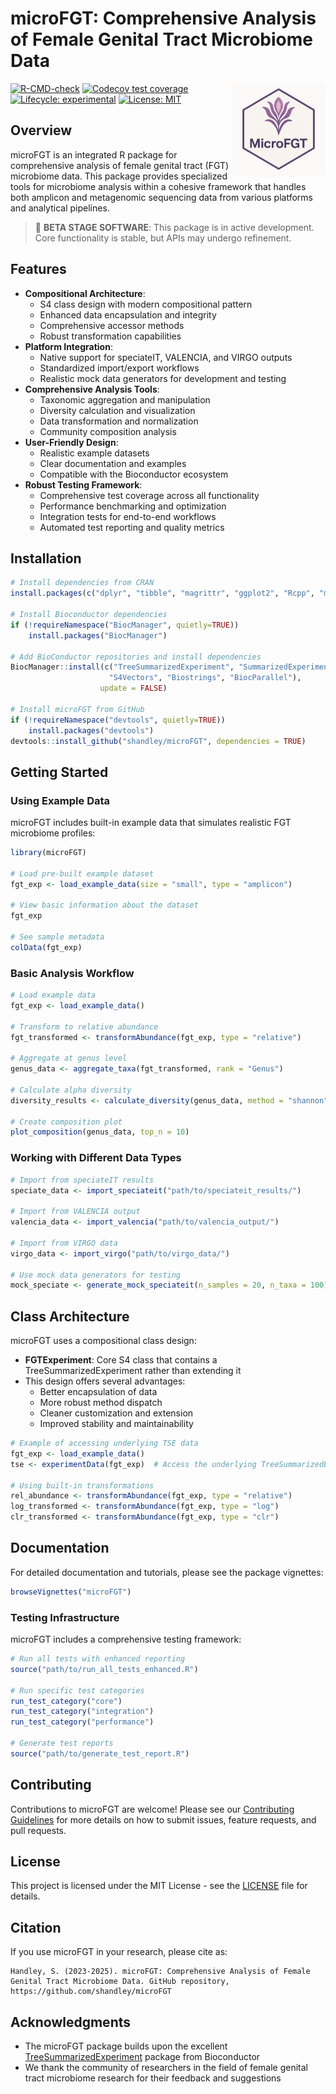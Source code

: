 # microFGT: Comprehensive Analysis of Female Genital Tract Microbiome Data

<img src="inst/extdata/microFGT_Flower.png" alt="microFGT Logo" width="150" align="right"/>

<!-- badges: start -->
[![R-CMD-check](https://github.com/shandley/microFGT/workflows/R-CMD-check/badge.svg)](https://github.com/shandley/microFGT/actions)
[![Codecov test coverage](https://codecov.io/gh/shandley/microFGT/branch/main/graph/badge.svg)](https://codecov.io/gh/shandley/microFGT?branch=main)
[![Lifecycle: experimental](https://img.shields.io/badge/lifecycle-experimental-orange.svg)](https://lifecycle.r-lib.org/articles/stages.html#experimental)
[![License: MIT](https://img.shields.io/badge/License-MIT-yellow.svg)](https://opensource.org/licenses/MIT)
<!-- badges: end -->

## Overview

microFGT is an integrated R package for comprehensive analysis of female genital tract (FGT) microbiome data. This package provides specialized tools for microbiome analysis within a cohesive framework that handles both amplicon and metagenomic sequencing data from various platforms and analytical pipelines.

> 🚧 **BETA STAGE SOFTWARE**: This package is in active development. Core functionality is stable, but APIs may undergo refinement.

## Features

- **Compositional Architecture**:
  - S4 class design with modern compositional pattern
  - Enhanced data encapsulation and integrity
  - Comprehensive accessor methods
  - Robust transformation capabilities
- **Platform Integration**:
  - Native support for speciateIT, VALENCIA, and VIRGO outputs
  - Standardized import/export workflows
  - Realistic mock data generators for development and testing
- **Comprehensive Analysis Tools**:
  - Taxonomic aggregation and manipulation
  - Diversity calculation and visualization
  - Data transformation and normalization
  - Community composition analysis
- **User-Friendly Design**:
  - Realistic example datasets
  - Clear documentation and examples
  - Compatible with the Bioconductor ecosystem
- **Robust Testing Framework**:
  - Comprehensive test coverage across all functionality
  - Performance benchmarking and optimization
  - Integration tests for end-to-end workflows
  - Automated test reporting and quality metrics

## Installation

```r
# Install dependencies from CRAN
install.packages(c("dplyr", "tibble", "magrittr", "ggplot2", "Rcpp", "methods"))

# Install Bioconductor dependencies
if (!requireNamespace("BiocManager", quietly=TRUE))
    install.packages("BiocManager")

# Add BioConductor repositories and install dependencies
BiocManager::install(c("TreeSummarizedExperiment", "SummarizedExperiment",
                      "S4Vectors", "Biostrings", "BiocParallel"),
                    update = FALSE)

# Install microFGT from GitHub
if (!requireNamespace("devtools", quietly=TRUE))
    install.packages("devtools")
devtools::install_github("shandley/microFGT", dependencies = TRUE)
```

## Getting Started

### Using Example Data

microFGT includes built-in example data that simulates realistic FGT microbiome profiles:

```r
library(microFGT)

# Load pre-built example dataset
fgt_exp <- load_example_data(size = "small", type = "amplicon")

# View basic information about the dataset
fgt_exp

# See sample metadata
colData(fgt_exp)
```

### Basic Analysis Workflow

```r
# Load example data
fgt_exp <- load_example_data()

# Transform to relative abundance
fgt_transformed <- transformAbundance(fgt_exp, type = "relative")

# Aggregate at genus level
genus_data <- aggregate_taxa(fgt_transformed, rank = "Genus")

# Calculate alpha diversity
diversity_results <- calculate_diversity(genus_data, method = "shannon")

# Create composition plot
plot_composition(genus_data, top_n = 10)
```

### Working with Different Data Types

```r
# Import from speciateIT results
speciate_data <- import_speciateit("path/to/speciateit_results/")

# Import from VALENCIA output
valencia_data <- import_valencia("path/to/valencia_output/")

# Import from VIRGO data
virgo_data <- import_virgo("path/to/virgo_data/")

# Use mock data generators for testing
mock_speciate <- generate_mock_speciateit(n_samples = 20, n_taxa = 100)
```

## Class Architecture

microFGT uses a compositional class design:

- **FGTExperiment**: Core S4 class that contains a TreeSummarizedExperiment rather than extending it
- This design offers several advantages:
  - Better encapsulation of data
  - More robust method dispatch
  - Cleaner customization and extension
  - Improved stability and maintainability

```r
# Example of accessing underlying TSE data
fgt_exp <- load_example_data()
tse <- experimentData(fgt_exp)  # Access the underlying TreeSummarizedExperiment

# Using built-in transformations
rel_abundance <- transformAbundance(fgt_exp, type = "relative")
log_transformed <- transformAbundance(fgt_exp, type = "log")
clr_transformed <- transformAbundance(fgt_exp, type = "clr")
```

## Documentation

For detailed documentation and tutorials, please see the package vignettes:

```r
browseVignettes("microFGT")
```

### Testing Infrastructure

microFGT includes a comprehensive testing framework:

```r
# Run all tests with enhanced reporting
source("path/to/run_all_tests_enhanced.R")

# Run specific test categories
run_test_category("core")
run_test_category("integration")
run_test_category("performance")

# Generate test reports
source("path/to/generate_test_report.R")
```

## Contributing

Contributions to microFGT are welcome! Please see our [Contributing Guidelines](CONTRIBUTING.md) for more details on how to submit issues, feature requests, and pull requests.

## License

This project is licensed under the MIT License - see the [LICENSE](LICENSE) file for details.

## Citation

If you use microFGT in your research, please cite as:

```
Handley, S. (2023-2025). microFGT: Comprehensive Analysis of Female Genital Tract Microbiome Data. GitHub repository, https://github.com/shandley/microFGT
```

## Acknowledgments

- The microFGT package builds upon the excellent [TreeSummarizedExperiment](https://bioconductor.org/packages/release/bioc/html/TreeSummarizedExperiment.html) package from Bioconductor
- We thank the community of researchers in the field of female genital tract microbiome research for their feedback and suggestions